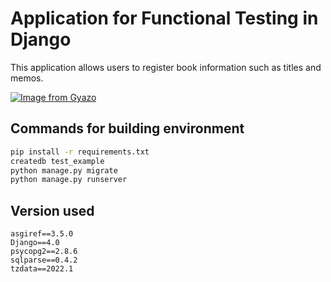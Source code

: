 # Application for Functional Testing in Django

This application allows users to register book information such as titles and memos.

[![Image from Gyazo](https://i.gyazo.com/5b30d0b3287c0bb33ffe478559de5672.gif)](https://i.gyazo.com/5b30d0b3287c0bb33ffe478559de5672)

## Commands for building environment

```bash
pip install -r requirements.txt
createdb test_example
python manage.py migrate
python manage.py runserver
```

## Version used

```
asgiref==3.5.0
Django==4.0
psycopg2==2.8.6
sqlparse==0.4.2
tzdata==2022.1
```
